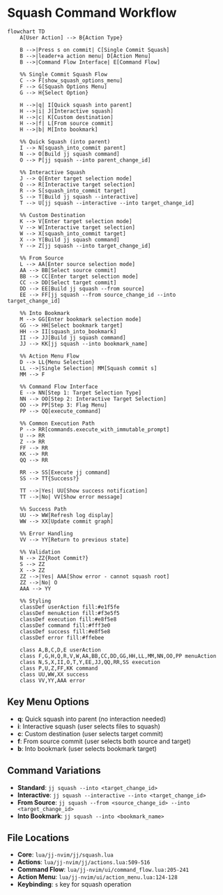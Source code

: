 # Squash Command Workflow

```mermaid
flowchart TD
    A[User Action] --> B{Action Type}
    
    B -->|Press s on commit| C[Single Commit Squash]
    B -->|leader+a action menu| D[Action Menu]
    B -->|Command Flow Interface| E[Command Flow]
    
    %% Single Commit Squash Flow
    C --> F[show_squash_options_menu]
    F --> G[Squash Options Menu]
    G --> H{Select Option}
    
    H -->|q| I[Quick squash into parent]
    H -->|i| J[Interactive squash]
    H -->|c| K[Custom destination]
    H -->|f| L[From source commit]
    H -->|b| M[Into bookmark]
    
    %% Quick Squash (into parent)
    I --> N[squash_into_commit parent]
    N --> O[Build jj squash command]
    O --> P[jj squash --into parent_change_id]
    
    %% Interactive Squash
    J --> Q[Enter target selection mode]
    Q --> R[Interactive target selection]
    R --> S[squash_into_commit target]
    S --> T[Build jj squash --interactive]
    T --> U[jj squash --interactive --into target_change_id]
    
    %% Custom Destination
    K --> V[Enter target selection mode]
    V --> W[Interactive target selection]
    W --> X[squash_into_commit target]
    X --> Y[Build jj squash command]
    Y --> Z[jj squash --into target_change_id]
    
    %% From Source
    L --> AA[Enter source selection mode]
    AA --> BB[Select source commit]
    BB --> CC[Enter target selection mode]
    CC --> DD[Select target commit]
    DD --> EE[Build jj squash --from source]
    EE --> FF[jj squash --from source_change_id --into target_change_id]
    
    %% Into Bookmark
    M --> GG[Enter bookmark selection mode]
    GG --> HH[Select bookmark target]
    HH --> II[squash_into_bookmark]
    II --> JJ[Build jj squash command]
    JJ --> KK[jj squash --into bookmark_name]
    
    %% Action Menu Flow
    D --> LL{Menu Selection}
    LL -->|Single Selection| MM[Squash commit s]
    MM --> F
    
    %% Command Flow Interface
    E --> NN[Step 1: Target Selection Type]
    NN --> OO[Step 2: Interactive Target Selection]
    OO --> PP[Step 3: Flag Menu]
    PP --> QQ[execute_command]
    
    %% Common Execution Path
    P --> RR[commands.execute_with_immutable_prompt]
    U --> RR
    Z --> RR
    FF --> RR
    KK --> RR
    QQ --> RR
    
    RR --> SS[Execute jj command]
    SS --> TT{Success?}
    
    TT -->|Yes| UU[Show success notification]
    TT -->|No| VV[Show error message]
    
    %% Success Path
    UU --> WW[Refresh log display]
    WW --> XX[Update commit graph]
    
    %% Error Handling
    VV --> YY[Return to previous state]
    
    %% Validation
    N --> ZZ{Root Commit?}
    S --> ZZ
    X --> ZZ
    ZZ -->|Yes| AAA[Show error - cannot squash root]
    ZZ -->|No| O
    AAA --> YY
    
    %% Styling
    classDef userAction fill:#e1f5fe
    classDef menuAction fill:#f3e5f5
    classDef execution fill:#e8f5e8
    classDef command fill:#fff3e0
    classDef success fill:#e8f5e8
    classDef error fill:#ffebee
    
    class A,B,C,D,E userAction
    class F,G,H,Q,R,V,W,AA,BB,CC,DD,GG,HH,LL,MM,NN,OO,PP menuAction
    class N,S,X,II,O,T,Y,EE,JJ,QQ,RR,SS execution
    class P,U,Z,FF,KK command
    class UU,WW,XX success
    class VV,YY,AAA error
```

## Key Menu Options

- **q**: Quick squash into parent (no interaction needed)
- **i**: Interactive squash (user selects files to squash)
- **c**: Custom destination (user selects target commit)
- **f**: From source commit (user selects both source and target)
- **b**: Into bookmark (user selects bookmark target)

## Command Variations

- **Standard**: `jj squash --into <target_change_id>`
- **Interactive**: `jj squash --interactive --into <target_change_id>`
- **From Source**: `jj squash --from <source_change_id> --into <target_change_id>`
- **Into Bookmark**: `jj squash --into <bookmark_name>`

## File Locations

- **Core**: `lua/jj-nvim/jj/squash.lua`
- **Actions**: `lua/jj-nvim/jj/actions.lua:509-516`
- **Command Flow**: `lua/jj-nvim/ui/command_flow.lua:205-241`
- **Action Menu**: `lua/jj-nvim/ui/action_menu.lua:124-128`
- **Keybinding**: `s` key for squash operation